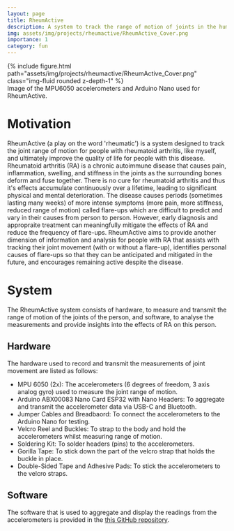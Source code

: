 ```yaml
---
layout: page
title: RheumActive
description: A system to track the range of motion of joints in the human body, particularly for people with rheumatoid arthritis.
img: assets/img/projects/rheumactive/RheumActive_Cover.png
importance: 1
category: fun
---
```


<div class="row mt-3">
    <div class="col-sm mt-3 mt-md-0">
        {% include figure.html path="assets/img/projects/rheumactive/RheumActive_Cover.png" class="img-fluid rounded z-depth-1" %}
    </div>
</div>
<div class="caption">
    Image of the MPU6050 accelerometers and Arduino Nano used for RheumActive.
</div>

# Motivation

RheumActive (a play on the word 'rheumatic') is a system designed to track the joint range of motion for people with rheumatoid arthritis, like myself, and ultimately improve the quality of life for people with this disease. Rheumatoid arthritis (RA) is a chronic autoimmune disease that causes pain, inflammation, swelling, and stiffness in the joints as the surrounding bones deform and fuse together. There is no cure for rheumatoid arthritis and thus it's effects accumulate continuously over a lifetime, leading to significant physical and mental deterioration. The disease causes periods (sometimes lasting many weeks) of more intense symptoms (more pain, more stiffness, reduced range of motion) called flare-ups which are difficult to predict and vary in their causes from person to person. However, early diagnosis and appropraite treatment can meaningfully mitigate the effects of RA and reduce the frequency of flare-ups. RheumActive aims to provide another dimension of information and analysis for people with RA that assists with tracking their joint movement (with or without a flare-up), identifies personal causes of flare-ups so that they can be anticipated and mitigated in the future, and encourages remaining active despite the disease.

# System

The RheumActive system consists of hardware, to measure and transmit the range of motion of the joints of the person, and software, to analyse the measurements and provide insights into the effects of RA on this person.

## Hardware

The hardware used to record and transmit the measurements of joint movement are listed as follows:

* MPU 6050 (2x): The accelerometers (6 degrees of freedom, 3 axis analog gyro) used to measure the joint range of motion. 
* Arduino ABX00083 Nano Card ESP32 with Nano Headers: To aggregate and transmit the accelerometer data via USB-C and Bluetooth.
* Jumper Cables and Breadbaord: To connect the accelerometers to the Arduino Nano for testing.
* Velcro Reel and Buckles: To strap to the body and hold the accelerometers whilst measuring range of motion.
* Soldering Kit: To solder headers (pins) to the accelerometers.
* Gorilla Tape: To stick down the part of the velcro strap that holds the buckle in place.
* Double-Sided Tape and Adhesive Pads: To stick the accelerometers to the velcro straps.

## Software

The software that is used to aggregate and display the readings from the accelerometers is provided in the [this GitHub repository](https://github.com/patrickcap/rheumactive). 
